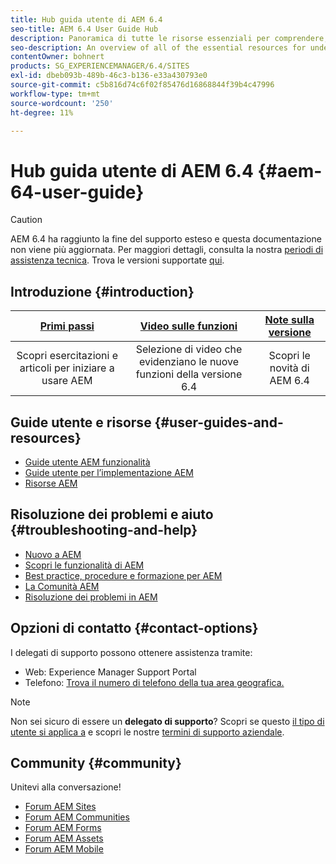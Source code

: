 ```yaml
---
title: Hub guida utente di AEM 6.4
seo-title: AEM 6.4 User Guide Hub
description: Panoramica di tutte le risorse essenziali per comprendere, installare, gestire e utilizzare AEM 6.4
seo-description: An overview of all of the essential resources for understanding, installing, managing, and using AEM 6.4
contentOwner: bohnert
products: SG_EXPERIENCEMANAGER/6.4/SITES
exl-id: dbeb093b-489b-46c3-b136-e33a430793e0
source-git-commit: c5b816d74c6f02f85476d16868844f39b4c47996
workflow-type: tm+mt
source-wordcount: '250'
ht-degree: 11%

---
```


# Hub guida utente di AEM 6.4 {#aem-64-user-guide}

>[!CAUTION]
>
>AEM 6.4 ha raggiunto la fine del supporto esteso e questa documentazione non viene più aggiornata. Per maggiori dettagli, consulta la nostra [periodi di assistenza tecnica](https://helpx.adobe.com/it/support/programs/eol-matrix.html). Trova le versioni supportate [qui](https://experienceleague.adobe.com/docs/).

## Introduzione {#introduction}

| [Primi passi](https://experienceleague.adobe.com/docs/experience-manager-cloud-service/overview/home.html?lang=it) | [Video sulle funzioni](https://helpx.adobe.com/experience-manager/kt/index/aem-6-5-videos.html) | [Note sulla versione](https://helpx.adobe.com/it/experience-manager/6-5/release-notes.html) |
|:-:|:-:|:-:|
| Scopri esercitazioni e articoli per iniziare a usare AEM | Selezione di video che evidenziano le nuove funzioni della versione 6.4 | Scopri le novità di AEM 6.4 |

## Guide utente e risorse {#user-guides-and-resources}

* [Guide utente AEM funzionalità](capabilities.md)
* [Guide utente per l’implementazione AEM](implementation.md)
* [Risorse AEM](resources.md)

## Risoluzione dei problemi e aiuto {#troubleshooting-and-help}

* [Nuovo a AEM](new.md)
* [Scopri le funzionalità di AEM](learn.md)
* [Best practice, procedure e formazione per AEM](best-practice.md)
* [La Comunità AEM](community.md)
* [Risoluzione dei problemi in AEM](troubleshooting.md)

## Opzioni di contatto {#contact-options}

I delegati di supporto possono ottenere assistenza tramite:

* Web: Experience Manager Support Portal
* Telefono: [Trova il numero di telefono della tua area geografica.](https://helpx.adobe.com/contact/dma-external/DMACustomeCareRegionalPhoneNumbers.html)

>[!NOTE]
>
>Non sei sicuro di essere un **delegato di supporto**? Scopri se questo [il tipo di utente si applica a](https://helpx.adobe.com/experience-cloud/supported-users.html) e scopri le nostre [termini di supporto aziendale](https://helpx.adobe.com/support/programs/enterprise-support-terms.html).

## Community {#community}

Unitevi alla conversazione!

* [Forum AEM Sites](http://help-forums.adobe.com/content/adobeforums/en/experience-manager-forum/adobe-experience-manager.html)
* [Forum AEM Communities](http://help-forums.adobe.com/content/adobeforums/en/experience-manager-forum/aem-communities.html)
* [Forum AEM Forms](http://help-forums.adobe.com/content/adobeforums/en/experience-manager-forum/aem-forms.html)
* [Forum AEM Assets](http://help-forums.adobe.com/content/adobeforums/en/experience-manager-forum/aem-assets.html)
* [Forum AEM Mobile](http://forums.adobe.com/community/experiencemanagermobile)
